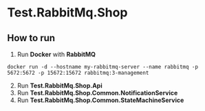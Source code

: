 # Test.RabbitMq.Shop

<h2>How to run</h2>

1. Run **Docker** with **RabbitMQ**

<code>docker run -d --hostname my-rabbitmq-server --name rabbitmq -p 5672:5672 -p 15672:15672 rabbitmq:3-management</code>

2. Run **Test.RabbitMq.Shop.Api**
3. Run **Test.RabbitMq.Shop.Common.NotificationService**
4. Run **Test.RabbitMq.Shop.Common.StateMachineService**

